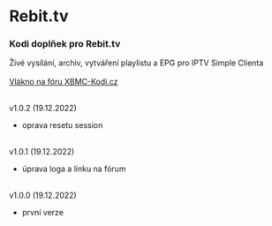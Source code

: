 <h1>Rebit.tv</h1>
<p>
<h3>Kodi doplňek pro Rebit.tv</h3>
<p>
Živé vysílání, archiv, vytváření playlistu a EPG pro IPTV Simple Clienta<br><br>
<a href="https://www.xbmc-kodi.cz/prispevek-rebit-tv--6723">Vlákno na fóru XBMC-Kodi.cz</a><br><br>

v1.0.2 (19.12.2022)<br>
- oprava resetu session<br><br>

v1.0.1 (19.12.2022)<br>
- úprava loga a linku na fórum<br><br>

v1.0.0 (19.12.2022)<br>
- první verze<br><br>

</p>

